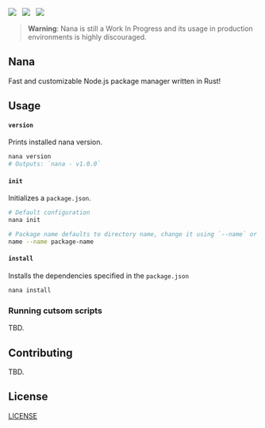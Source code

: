 <a href="https://github.com/nickfla1/nana"><img src="https://img.shields.io/github/workflow/status/nickfla1/nana/Rust"></a>
&nbsp;
<a href="https://crates.io/crates/nana"><img src="https://img.shields.io/crates/v/nana"></a>
&nbsp;
<a href="https://github.com/nickfla1/nana/blob/main/LICENSE"><img src="https://img.shields.io/github/license/nickfla1/nana"></a>

> **Warning**: Nana is still a Work In Progress and its usage in production environments is highly discouraged.

## Nana
Fast and customizable Node.js package manager written in Rust!

## Usage

#### `version`
Prints installed nana version.
```sh
nana version
# Outputs: `nana - v1.0.0`
```

#### `init`
Initializes a `package.json`.
```sh
# Default configuration
nana init

# Package name defaults to directory name, change it using `--name` or `-n`
name --name package-name
```

#### `install`
Installs the dependencies specified in the `package.json`
```sh
nana install
```

### Running cutsom scripts

TBD.

## Contributing

TBD.

## License

[LICENSE](LICENSE)
